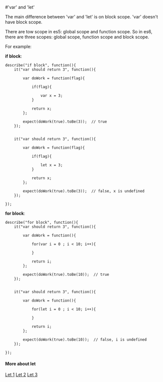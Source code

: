 #'var' and 'let'

The main difference between 'var' and 'let' is on block scope.
'var' doesn't have block scope. 

There are tow scope in es5: global scope and function scope.
So in es6, there are three scopes: global scope, function scope and block scope.

For example: 

**if block**: 
```
describe("if block", function(){
	it("var should return 3", function(){
		
		var doWork = function(flag){
			
			if(flag){
			
				var x = 3;
			}
			
			return x;
		};
		
		expect(doWork(true).toBe(3));  // true
	});
	

	it("var should return 3", function(){
		
		var doWork = function(flag){
			
			if(flag){
			
				let x = 3;
			}
			
			return x;
		};
		
		expect(doWork(true).toBe(3));  // false, x is undefined
	});	

});
```

**for block**:
```
describe("for block", function(){
	it("var should return 3", function(){
		
		var doWork = function(){
			
			for(var i = 0 ; i < 10; i++){
				
			}
			
			return i;
		};
		
		expect(doWork(true).toBe(10));  // true
	});
	

	it("var should return 3", function(){
		
		var doWork = function(){

			for(let i = 0 ; i < 10; i++){
				
			}
			
			return i;
		};
		
		expect(doWork(true).toBe(10));  // false, i is undefined
	});	

});
```

#### More about let

[Let 1](http://www.cnblogs.com/Answer1215/p/4109464.html)
[Let 2](http://www.cnblogs.com/Answer1215/p/4109489.html)
[Let 3](http://www.cnblogs.com/Answer1215/p/4109521.html)

